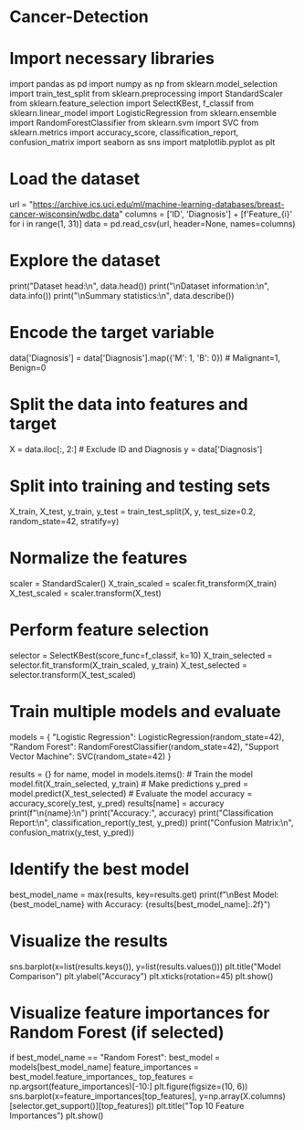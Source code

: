 # Cancer-Detection

# Import necessary libraries
import pandas as pd
import numpy as np
from sklearn.model_selection import train_test_split
from sklearn.preprocessing import StandardScaler
from sklearn.feature_selection import SelectKBest, f_classif
from sklearn.linear_model import LogisticRegression
from sklearn.ensemble import RandomForestClassifier
from sklearn.svm import SVC
from sklearn.metrics import accuracy_score, classification_report, confusion_matrix
import seaborn as sns
import matplotlib.pyplot as plt

# Load the dataset
url = "https://archive.ics.uci.edu/ml/machine-learning-databases/breast-cancer-wisconsin/wdbc.data"
columns = ['ID', 'Diagnosis'] + [f'Feature_{i}' for i in range(1, 31)]
data = pd.read_csv(url, header=None, names=columns)

# Explore the dataset
print("Dataset head:\n", data.head())
print("\nDataset information:\n", data.info())
print("\nSummary statistics:\n", data.describe())

# Encode the target variable
data['Diagnosis'] = data['Diagnosis'].map({'M': 1, 'B': 0})  # Malignant=1, Benign=0

# Split the data into features and target
X = data.iloc[:, 2:]  # Exclude ID and Diagnosis
y = data['Diagnosis']

# Split into training and testing sets
X_train, X_test, y_train, y_test = train_test_split(X, y, test_size=0.2, random_state=42, stratify=y)

# Normalize the features
scaler = StandardScaler()
X_train_scaled = scaler.fit_transform(X_train)
X_test_scaled = scaler.transform(X_test)

# Perform feature selection
selector = SelectKBest(score_func=f_classif, k=10)
X_train_selected = selector.fit_transform(X_train_scaled, y_train)
X_test_selected = selector.transform(X_test_scaled)

# Train multiple models and evaluate
models = {
    "Logistic Regression": LogisticRegression(random_state=42),
    "Random Forest": RandomForestClassifier(random_state=42),
    "Support Vector Machine": SVC(random_state=42)
}

results = {}
for name, model in models.items():
    # Train the model
    model.fit(X_train_selected, y_train)
    # Make predictions
    y_pred = model.predict(X_test_selected)
    # Evaluate the model
    accuracy = accuracy_score(y_test, y_pred)
    results[name] = accuracy
    print(f"\n{name}:\n")
    print("Accuracy:", accuracy)
    print("Classification Report:\n", classification_report(y_test, y_pred))
    print("Confusion Matrix:\n", confusion_matrix(y_test, y_pred))

# Identify the best model
best_model_name = max(results, key=results.get)
print(f"\nBest Model: {best_model_name} with Accuracy: {results[best_model_name]:.2f}")

# Visualize the results
sns.barplot(x=list(results.keys()), y=list(results.values()))
plt.title("Model Comparison")
plt.ylabel("Accuracy")
plt.xticks(rotation=45)
plt.show()

# Visualize feature importances for Random Forest (if selected)
if best_model_name == "Random Forest":
    best_model = models[best_model_name]
    feature_importances = best_model.feature_importances_
    top_features = np.argsort(feature_importances)[-10:]
    plt.figure(figsize=(10, 6))
    sns.barplot(x=feature_importances[top_features], y=np.array(X.columns)[selector.get_support()][top_features])
    plt.title("Top 10 Feature Importances")
    plt.show()
